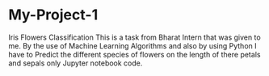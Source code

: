 # My-Project-1
Iris Flowers Classification
This is a task from Bharat Intern that was given to me. By the use of Machine Learning Algorithms and also by using Python I have to Predict the different species of flowers on
the length of there petals and sepals
only Jupyter notebook code.  
